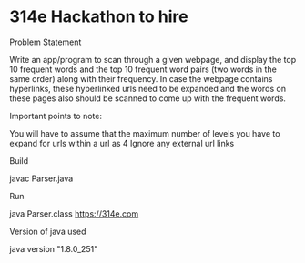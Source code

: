 # 314e Hackathon to hire

Problem Statement

Write an app/program to scan through a given webpage, and display the top 10 frequent words and the top 10 frequent word pairs (two words in the same order) along with their frequency. In case the webpage contains hyperlinks, these hyperlinked urls need to be expanded and the words on these pages also should be scanned to come up with the frequent words. 

Important points to note:

You will have to assume that the maximum number of levels you have to expand for urls within a url as 4
Ignore any external url links


Build

javac Parser.java

Run

java Parser.class https://314e.com

Version of java used

java version "1.8.0_251"




